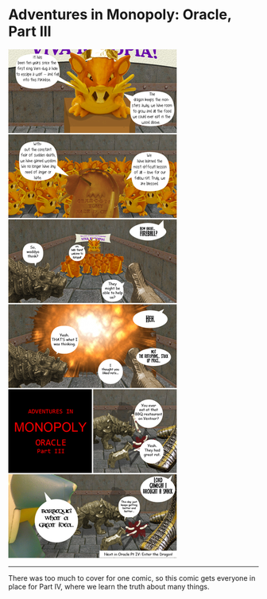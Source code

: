 # Adventures in Monopoly: Oracle, Part III

![aimoracle3](../uploads/2009/04/aimoracle3.jpg "aimoracle3")

---

There was too much to cover for one comic, so this comic gets everyone in place for Part IV, where we learn the truth about many things.

